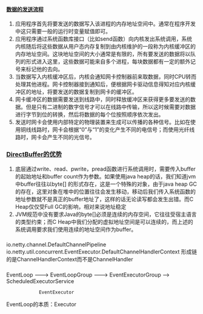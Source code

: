 

#### [数据的发送流程](http://blog.csdn.net/chenxiang0207/article/details/14054545)
1. 应用程序首先将要发送的数据写入该进程的内存地址空间中。通常在程序开发中这只需要一般的运行时变量赋值即可。
2. 应用程序通过系统函数库接口（比如send函数）向内核发出系统调用，系统内核随后将这些数据从用户态内存复制到由内核维护的一段称为内核缓冲区的内存地址空间。这块地址空间的大小通常是有限的，所有要发送的数据将以队列的形式进入这里，这些数据可能来自多个进程，每块数据都有一定的额外记号来标记他的去向。
3. 当数据写入内核缓冲区后，内核会通知网卡控制器前来取数据，同时CPU转而处理其他进程。网卡控制器接到通知后，便根据网卡驱动信息得知对应内核缓冲区的地址，将要发送的数据复制到网卡的缓冲区。
4. 网卡缓冲区的数据需要发送到线路中，同时释放缓冲区来获得更多要发送的数据。但是只有二进制的数字信号才可以在线路中传输，所以这时候需要对数据进行字节到位的转换，然后将数据的每个位按照顺序依次发出。
5. 发送时网卡会使用内部特定的物理装置来生成可以传播的各种信号。比如在使用铜线线路时，网卡会根据“0”与“1”的变化产生不同的电信号；而使用光纤线路时，网卡会产生不同的光信号。

### [DirectBuffer的优势](https://www.zhihu.com/question/60892134)
1. 底层通过write、read、pwrite，pread函数进行系统调用时，需要传入buffer的起始地址和buffer count作为参数。如果使用java heap的话，我们知道jvm中buffer往往以byte[] 的形式存在，这是一个特殊的对象，由于java heap GC的存在，这里对象在堆中的位置往往会发生移动，移动后我们传入系统函数的地址参数就不是真正的buffer地址了，这样的话无论读写都会发生出错。而C Heap仅仅受Full GC的影响，相对来说地址稳定
2. JVM规范中没有要求Java的byte[]必须是连续的内存空间，它往往受宿主语言的类型约束；而C Heap中我们分配的虚拟地址空间是可以连续的，而上述的系统调用要求我们使用连续的地址空间作为buffer。


###
io.netty.channel.DefaultChannelPipeline
io.netty.util.concurrent.EventExecutor.DefaultChannelHandlerContext
形成链的是ChannelHandlerContext而不是ChannelHandler

###

EventLoop --->  EventLoopGroup  ---> EventExecutorGroup  -->  ScheduledExecutorService

                EventExecutor

EventLoop的本质：Executor

